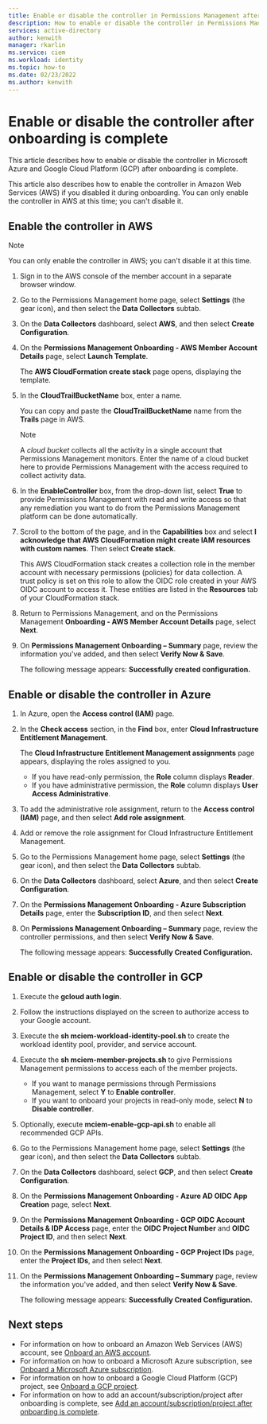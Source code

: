 ```yaml
---
title: Enable or disable the controller in Permissions Management after onboarding is complete
description: How to enable or disable the controller in Permissions Management after onboarding is complete.
services: active-directory
author: kenwith
manager: rkarlin
ms.service: ciem
ms.workload: identity
ms.topic: how-to
ms.date: 02/23/2022
ms.author: kenwith
---
```


# Enable or disable the controller after onboarding is complete

This article describes how to enable or disable the controller in Microsoft Azure and Google Cloud Platform (GCP) after onboarding is complete.

This article also describes how to enable the controller in Amazon Web Services (AWS) if you disabled it during onboarding. You can only enable the controller in AWS at this time; you can't disable it.

## Enable the controller in AWS

> [!NOTE]
>  You can only enable the controller in AWS; you can't disable it at this time.

1. Sign in to the AWS console of the member account in a separate browser window.
1. Go to the Permissions Management home page, select **Settings** (the gear icon), and then select the **Data Collectors** subtab.
1. On the **Data Collectors** dashboard, select **AWS**, and then select **Create Configuration**.
1. On the **Permissions Management Onboarding - AWS Member Account Details** page, select **Launch Template**.

    The **AWS CloudFormation create stack** page opens, displaying the template.
1. In the **CloudTrailBucketName** box, enter a name.

    You can copy and paste the **CloudTrailBucketName** name from the **Trails** page in AWS.

    > [!NOTE]
    >  A *cloud bucket* collects all the activity in a single account that Permissions Management monitors. Enter the name of a cloud bucket here to provide Permissions Management with the access required to collect activity data.

1. In the **EnableController** box, from the drop-down list, select **True** to provide Permissions Management with read and write access so that any remediation you want to do from the Permissions Management platform can be done automatically.

1. Scroll to the bottom of the page, and in the **Capabilities** box and select **I acknowledge that AWS CloudFormation might create IAM resources with custom names**. Then select **Create stack**.

    This AWS CloudFormation stack creates a collection role in the member account with necessary permissions (policies) for data collection. A trust policy is set on this role to allow the OIDC role created in your AWS OIDC account to access it. These entities are listed in the **Resources** tab of your CloudFormation stack.

1. Return to Permissions Management, and on the Permissions Management **Onboarding - AWS Member Account Details** page, select **Next**.
1. On **Permissions Management Onboarding – Summary** page, review the information you've added, and then select **Verify Now & Save**.

    The following message appears: **Successfully created configuration.**

## Enable or disable the controller in Azure


1. In Azure, open the **Access control (IAM)** page.
1. In the **Check access** section, in the **Find** box, enter **Cloud Infrastructure Entitlement Management**.

    The **Cloud Infrastructure Entitlement Management assignments** page appears, displaying the roles assigned to you.

    - If you have read-only permission, the **Role** column displays **Reader**.
    - If you have administrative permission, the **Role** column displays **User Access Administrative**.

1. To add the administrative role assignment, return to the **Access control (IAM)** page, and then select **Add role assignment**.
1. Add or remove the role assignment for Cloud Infrastructure Entitlement Management.

1. Go to the Permissions Management home page, select **Settings** (the gear icon), and then select the **Data Collectors** subtab.
1. On the **Data Collectors** dashboard, select **Azure**, and then select **Create Configuration**.
1. On the **Permissions Management Onboarding - Azure Subscription Details** page, enter the **Subscription ID**, and then select **Next**.
1. On **Permissions Management Onboarding – Summary** page, review the controller permissions, and then select **Verify Now & Save**.

    The following message appears: **Successfully Created Configuration.**


## Enable or disable the controller in GCP

1. Execute the **gcloud auth login**.
1. Follow the instructions displayed on the screen to authorize access to your Google account.
1. Execute the **sh mciem-workload-identity-pool.sh** to create the workload identity pool, provider, and service account.
1. Execute the **sh mciem-member-projects.sh** to give Permissions Management permissions to access each of the member projects.

    - If you want to manage permissions through Permissions Management, select **Y** to **Enable controller**.
    - If you want to onboard your projects in read-only mode, select **N** to **Disable controller**.

1. Optionally, execute **mciem-enable-gcp-api.sh** to enable all recommended GCP APIs.

1. Go to the Permissions Management home page, select **Settings** (the gear icon), and then select the **Data Collectors** subtab.
1. On the **Data Collectors** dashboard, select **GCP**, and then select **Create Configuration**.
1. On the **Permissions Management Onboarding - Azure AD OIDC App Creation** page, select **Next**.
1. On the **Permissions Management Onboarding - GCP OIDC Account Details & IDP Access** page, enter the **OIDC Project Number** and **OIDC Project ID**, and then select **Next**.
1. On the **Permissions Management Onboarding - GCP Project IDs** page, enter the **Project IDs**, and then select **Next**.
1. On the **Permissions Management Onboarding – Summary** page, review the information you've added, and then select **Verify Now & Save**.

    The following message appears: **Successfully Created Configuration.**

## Next steps

- For information on how to onboard an Amazon Web Services (AWS) account, see [Onboard an AWS account](onboard-aws.md).
- For information on how to onboard a Microsoft Azure subscription, see [Onboard a Microsoft Azure subscription](onboard-azure.md).
- For information on how to onboard a Google Cloud Platform (GCP) project, see [Onboard a GCP project](onboard-gcp.md).
- For information on how to add an account/subscription/project after onboarding is complete, see [Add an account/subscription/project after onboarding is complete](onboard-add-account-after-onboarding.md).

